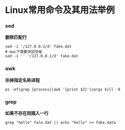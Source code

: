# Linux常用命令及其用法举例

### sed

**删除匹配行**

```shell
sed -i '/127.0.0.1/d' fake.dat
# mac下需要添加空格
sed -i '' '/127.0.0.1/d' fake.dat
```

### awk

**杀掉指定名称进程**

```shell
ps -ef|grep {process}|awk '{print $2}'|xargs kill -9
```

### grep

**如果不存在则插入一行**

```shell
grep "hello" fale.dat || echo "hello" >> fake.data
```


